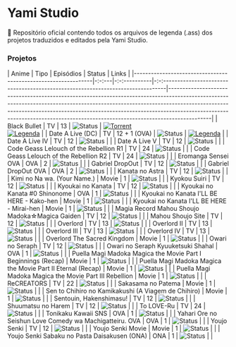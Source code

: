 # Yami Studio

📜 Repositório oficial contendo todos os arquivos de legenda (.ass) dos projetos traduzidos e editados pela Yami Studio.

### Projetos

| Anime                                                         | Tipo  | Episódios    | Status                                                                            | Links                                                                                                                                                                                                                                                                                                                                 |
|---------------------------------------------------------------|-:-:---|-:-:----------|-:-:-------------------------------------------------------------------------------|---------------------------------------------------------------------------------------------------------------------------------------------------------------------------------------------------------------------------------------------------------------------------------------------------------------------------------------|
| Black Bullet                                                  | TV    | 13           | ![Status](https://img.shields.io/badge/Batch-0D6EFD?style=for-the-badge)          | [![Torrent](https://img.shields.io/badge/Torrent-Nyaa-247FCC?style=for-the-badge&logo=qbittorrent)](https://nyaa.si/view/1958289) <br> [![Legenda](https://img.shields.io/badge/Legenda-GitHub-333333?style=for-the-badge&logo=github)](https://github.com/IncYami/YamiStudio/tree/main/%5BYami%5D%20Black%20Bullet%20%5BBD%5D.pt-BR) |
| Date A Live (DC)                                              | TV    | 12 + 1 (OVA) | ![Status](https://img.shields.io/badge/Batch-0D6EFD?style=for-the-badge)          | [![Legenda](https://img.shields.io/badge/Legenda-GitHub-333333?style=for-the-badge&logo=github)](https://github.com/IncYami/YamiStudio/tree/main/%5BYami%5D%20Date%20A%20Live%20(DC)%20%5BBD%5D.pt-BR)                                                                                                                                |
| Date A Live IV                                                | TV    | 12           | ![Status](https://img.shields.io/badge/Batch-0D6EFD?style=for-the-badge)          |                                                                                                                                                                                                                                                                                                                                       |
| Date A Live V                                                 | TV    | 12           | ![Status](https://img.shields.io/badge/Batch-0D6EFD?style=for-the-badge)          |                                                                                                                                                                                                                                                                                                                                       |
| Code Geass Lelouch of the Rebellion R1                        | TV    | 24           | ![Status](https://img.shields.io/badge/Em%20Andamento-22C55E?style=for-the-badge) |                                                                                                                                                                                                                                                                                                                                       |
| Code Geass Lelouch of the Rebellion R2                        | TV    | 24           | ![Status](https://img.shields.io/badge/Em%20Andamento-22C55E?style=for-the-badge) |                                                                                                                                                                                                                                                                                                                                       |
| Eromanga Sensei OVA                                           | OVA   | 2            | ![Status](https://img.shields.io/badge/Em%20Revisão-DC3545?style=for-the-badge)   |                                                                                                                                                                                                                                                                                                                                       |
| Gabriel DropOut                                               | TV    | 12           | ![Status](https://img.shields.io/badge/Batch-0D6EFD?style=for-the-badge)          |                                                                                                                                                                                                                                                                                                                                       |
| Gabriel DropOut OVA                                           | OVA   | 2            | ![Status](https://img.shields.io/badge/Batch-0D6EFD?style=for-the-badge)          |                                                                                                                                                                                                                                                                                                                                       |
| Kanata no Astra                                               | TV    | 12           | ![Status](https://img.shields.io/badge/Batch-0D6EFD?style=for-the-badge)          |                                                                                                                                                                                                                                                                                                                                       |
| Kimi no Na wa. (Your Name.)                                   | Movie | 1            | ![Status](https://img.shields.io/badge/Em%20Revisão-DC3545?style=for-the-badge)   |                                                                                                                                                                                                                                                                                                                                       |
| Kyokou Suiri                                                  | TV    | 12           | ![Status](https://img.shields.io/badge/Em%20Revisão-DC3545?style=for-the-badge)   |                                                                                                                                                                                                                                                                                                                                       |
| Kyoukai no Kanata                                             | TV    | 12           | ![Status](https://img.shields.io/badge/Batch-0D6EFD?style=for-the-badge)          |                                                                                                                                                                                                                                                                                                                                       |
| Kyoukai no Kanata #0 Shinonome                                | OVA   | 1            | ![Status](https://img.shields.io/badge/Batch-0D6EFD?style=for-the-badge)          |                                                                                                                                                                                                                                                                                                                                       |
| Kyoukai no Kanata I'LL BE HERE - Kako-hen                     | Movie | 1            | ![Status](https://img.shields.io/badge/Batch-0D6EFD?style=for-the-badge)          |                                                                                                                                                                                                                                                                                                                                       |
| Kyoukai no Kanata I'LL BE HERE - Mirai-hen                    | Movie | 1            | ![Status](https://img.shields.io/badge/Batch-0D6EFD?style=for-the-badge)          |                                                                                                                                                                                                                                                                                                                                       |
| Magia Record Mahou Shoujo Madoka☆Magica Gaiden                | TV    | 12           | ![Status](https://img.shields.io/badge/Em%20Revisão-DC3545?style=for-the-badge)   |                                                                                                                                                                                                                                                                                                                                       |
| Mahou Shoujo Site                                             | TV    | 12           | ![Status](https://img.shields.io/badge/Batch-0D6EFD?style=for-the-badge)          |                                                                                                                                                                                                                                                                                                                                       |
| Overlord                                                      | TV    | 13           | ![Status](https://img.shields.io/badge/Batch-0D6EFD?style=for-the-badge)          |                                                                                                                                                                                                                                                                                                                                       |
| Overlord II                                                   | TV    | 13           | ![Status](https://img.shields.io/badge/Batch-0D6EFD?style=for-the-badge)          |                                                                                                                                                                                                                                                                                                                                       |
| Overlord III                                                  | TV    | 13           | ![Status](https://img.shields.io/badge/Batch-0D6EFD?style=for-the-badge)          |                                                                                                                                                                                                                                                                                                                                       |
| Overlord IV                                                   | TV    | 13           | ![Status](https://img.shields.io/badge/Batch-0D6EFD?style=for-the-badge)          |                                                                                                                                                                                                                                                                                                                                       |
| Overlord The Sacred Kingdom                                   | Movie | 1            | ![Status](https://img.shields.io/badge/Batch-0D6EFD?style=for-the-badge)          |                                                                                                                                                                                                                                                                                                                                       |
| Owari no Seraph                                               | TV    | 12           | ![Status](https://img.shields.io/badge/Em%20Revisão-DC3545?style=for-the-badge)   |                                                                                                                                                                                                                                                                                                                                       |
| Owari no Seraph Kyuuketsuki Shahal                            | OVA   | 1            | ![Status](https://img.shields.io/badge/Em%20Revisão-DC3545?style=for-the-badge)   |                                                                                                                                                                                                                                                                                                                                       |
| Puella Magi Madoka Magica the Movie Part I Beginnings (Recap) | Movie | 1            | ![Status](https://img.shields.io/badge/Em%20Revisão-DC3545?style=for-the-badge)   |                                                                                                                                                                                                                                                                                                                                       |
| Puella Magi Madoka Magica the Movie Part II Eternal (Recap)   | Movie | 1            | ![Status](https://img.shields.io/badge/Em%20Revisão-DC3545?style=for-the-badge)   |                                                                                                                                                                                                                                                                                                                                       |
| Puella Magi Madoka Magica the Movie Part III Rebellion        | Movie | 1            | ![Status](https://img.shields.io/badge/Em%20Revisão-DC3545?style=for-the-badge)   |                                                                                                                                                                                                                                                                                                                                       |
| ReCREATORS                                                    | TV    | 22           | ![Status](https://img.shields.io/badge/Em%20Revisão-DC3545?style=for-the-badge)   |                                                                                                                                                                                                                                                                                                                                       |
| Sakasama no Patema                                            | Movie | 1            | ![Status](https://img.shields.io/badge/Em%20Revisão-DC3545?style=for-the-badge)   |                                                                                                                                                                                                                                                                                                                                       |
| Sen to Chihiro no Kamikakushi (A Viagem de Chihiro)           | Movie | 1            | ![Status](https://img.shields.io/badge/Em%20Revisão-DC3545?style=for-the-badge)   |                                                                                                                                                                                                                                                                                                                                       |
| Sentouin, Hakenshimasu!                                       | TV    | 12           | ![Status](https://img.shields.io/badge/Em%20Revisão-DC3545?style=for-the-badge)   |                                                                                                                                                                                                                                                                                                                                       |
| Shuumatsu no Harem                                            | TV    | 12           | ![Status](https://img.shields.io/badge/Em%20Revisão-DC3545?style=for-the-badge)   |                                                                                                                                                                                                                                                                                                                                       |
| To LOVE-Ru                                                    | TV    | 24           | ![Status](https://img.shields.io/badge/Em%20Revisão-DC3545?style=for-the-badge)   |                                                                                                                                                                                                                                                                                                                                       |
| Tonikaku Kawaii SNS                                           | OVA   | 1            | ![Status](https://img.shields.io/badge/Em%20Revisão-DC3545?style=for-the-badge)   |                                                                                                                                                                                                                                                                                                                                       |
| Yahari Ore no Seishun Love Comedy wa Machigatteiru. OVA       | OVA   | 1            | ![Status](https://img.shields.io/badge/Em%20Revisão-DC3545?style=for-the-badge)   |                                                                                                                                                                                                                                                                                                                                       |
| Youjo Senki                                                   | TV    | 12           | ![Status](https://img.shields.io/badge/Em%20Revisão-DC3545?style=for-the-badge)   |                                                                                                                                                                                                                                                                                                                                       |
| Youjo Senki Movie                                             | Movie | 1            | ![Status](https://img.shields.io/badge/Em%20Revisão-DC3545?style=for-the-badge)   |                                                                                                                                                                                                                                                                                                                                       |
| Youjo Senki Sabaku no Pasta Daisakusen (ONA)                  | ONA   | 1            | ![Status](https://img.shields.io/badge/Em%20Revisão-DC3545?style=for-the-badge)   |                                                                                                                                                                                                                                                                                                                                       |

